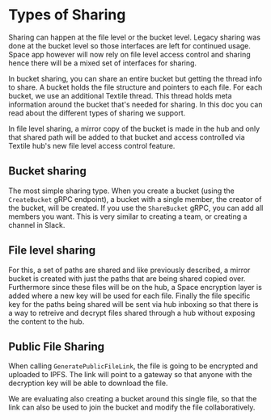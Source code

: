 # Types of Sharing

Sharing can happen at the file level or the bucket level.  Legacy sharing was done at the bucket level so those interfaces are left for continued usage.  Space app however will now rely on file level access control and sharing hence there will be a mixed set of interfaces for sharing.

In bucket sharing, you can share an entire bucket but getting the thread info to share.  A bucket holds the file structure and pointers to each file. For each bucket, we use an additional Textile thread. This thread holds meta information around the bucket that's needed for sharing. In this doc you can read about the different types of sharing we support.

In file level sharing, a mirror copy of the bucket is made in the hub and only that shared path will be added to that bucket and access controlled via Textile hub's new file level access control feature.

## Bucket sharing

The most simple sharing type. When you create a bucket (using the `CreateBucket` gRPC endpoint), a bucket with a single member, the creator of the bucket, will be created. If you use the `ShareBucket` gRPC, you can add all members you want. This is very similar to creating a team, or creating a channel in Slack.

## File level sharing

For this, a set of paths are shared and like previously described, a mirror bucket is created with just the paths that are being shared copied over.  Furthermore since these files will be on the hub, a Space encryption layer is added where a new key will be used for each file.  Finally the file specific key for the paths being shared will be sent via hub inboxing so that there is a way to retreive and decrypt files shared through a hub without exposing the content to the hub.

## Public File Sharing

When calling `GeneratePublicFileLink`, the file is going to be encrypted and uploaded to IPFS. The link will point to a gateway so that anyone with the decryption key will be able to download the file.

We are evaluating also creating a bucket around this single file, so that the link can also be used to join the bucket and modify the file collaboratively.
